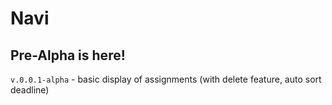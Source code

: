 # Navi
## Pre-Alpha is here!
`v.0.0.1-alpha` - basic display of assignments (with delete feature, auto sort deadline)
